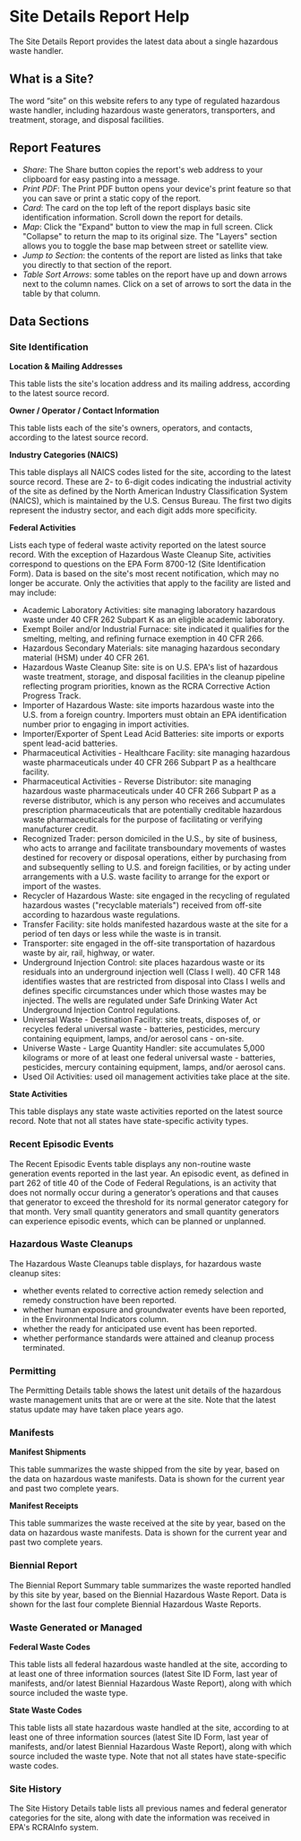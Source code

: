 # Site Details Report Help

The Site Details Report provides the latest data about a single hazardous waste handler.

## What is a Site?

The word “site” on this website refers to any type of regulated hazardous waste handler, including hazardous waste generators, transporters, and treatment, storage, and disposal facilities.

## Report Features

- *Share*: The Share button copies the report's web address to your clipboard for easy pasting into a message.
- *Print PDF*: The Print PDF button opens your device's print feature so that you can save or print a static copy of the report.
- *Card*: The card on the top left of the report displays basic site identification information. Scroll down the report for details.
- *Map*: Click the "Expand" button to view the map in full screen. Click "Collapse" to return the map to its original size. The "Layers" section allows you to toggle the base map between street or satellite view. 
- *Jump to Section*: the contents of the report are listed as links that take you directly to that section of the report.
- *Table Sort Arrows*: some tables on the report have up and down arrows next to the column names. Click on a set of arrows to sort the data in the table by that column.
  
## Data Sections

### Site Identification

**Location & Mailing Addresses**

This table lists the site's location address and its mailing address, according to the latest source record.

**Owner / Operator / Contact Information**

This table lists each of the site's owners, operators, and contacts, according to the latest source record.
  
**Industry Categories (NAICS)**

This table displays all NAICS codes listed for the site, according to the latest source record. These are 2- to 6-digit codes indicating the industrial activity of the site as defined by the North American Industry Classification System (NAICS), which is maintained by the U.S. Census Bureau. The first two digits represent the industry sector, and each digit adds more specificity.

**Federal Activities**

Lists each type of federal waste activity reported on the latest source record. With the exception of Hazardous Waste Cleanup Site, activities correspond to questions on the EPA Form 8700-12 (Site Identification Form). Data is based on the site's most recent notification, which may no longer be accurate. Only the activities that apply to the facility are listed and may include:

- Academic Laboratory Activities: site managing laboratory hazardous waste under 40 CFR 262 Subpart K as an eligible academic laboratory.
- Exempt Boiler and/or Industrial Furnace: site indicated it qualifies for the smelting, melting, and refining furnace exemption in 40 CFR 266.
- Hazardous Secondary Materials: site managing hazardous secondary material (HSM) under 40 CFR 261.
- Hazardous Waste Cleanup Site: site is on U.S. EPA's list of hazardous waste treatment, storage, and disposal facilities in the cleanup pipeline reflecting program priorities, known as the RCRA Corrective Action Progress Track.
- Importer of Hazardous Waste: site imports hazardous waste into the U.S. from a foreign country. Importers must obtain an EPA identification number prior to engaging in import activities.
- Importer/Exporter of Spent Lead Acid Batteries: site imports or exports spent lead-acid batteries.
- Pharmaceutical Activities - Healthcare Facility: site managing hazardous waste pharmaceuticals under 40 CFR 266 Subpart P as a healthcare facility.
- Pharmaceutical Activities - Reverse Distributor: site managing hazardous waste pharmaceuticals under 40 CFR 266 Subpart P as a reverse distributor, which is any person who receives and accumulates prescription pharmaceuticals that are potentially creditable hazardous waste pharmaceuticals for the purpose of facilitating or verifying manufacturer credit.
- Recognized Trader: person domiciled in the U.S., by site of business, who acts to arrange and facilitate transboundary movements of wastes destined for recovery or disposal operations, either by purchasing from and subsequently selling to U.S. and foreign facilities, or by acting under arrangements with a U.S. waste facility to arrange for the export or import of the wastes.
- Recycler of Hazardous Waste: site engaged in the recycling of regulated hazardous wastes ("recyclable materials") received from off-site according to hazardous waste regulations.
- Transfer Facility: site holds manifested hazardous waste at the site for a period of ten days or less while the waste is in transit.
- Transporter: site engaged in the off-site transportation of hazardous waste by air, rail, highway, or water.
- Underground Injection Control: site places hazardous waste or its residuals into an underground injection well (Class I well). 40 CFR 148 identifies wastes that are restricted from disposal into Class I wells and defines specific circumstances under which those wastes may be injected. The wells are regulated under Safe Drinking Water Act Underground Injection Control regulations.
- Universal Waste - Destination Facility: site treats, disposes of, or recycles federal universal waste - batteries, pesticides, mercury containing equipment, lamps, and/or aerosol cans - on-site.
- Universe Waste - Large Quantity Handler: site accumulates 5,000 kilograms or more of at least one federal universal waste - batteries, pesticides, mercury containing equipment, lamps, and/or aerosol cans.
- Used Oil Activities: used oil management activities take place at the site.

**State Activities**

This table displays any state waste activities reported on the latest source record. Note that not all states have state-specific activity types.

### Recent Episodic Events

The Recent Episodic Events table displays any non-routine waste generation events reported in the last year. An episodic event, as defined in part 262 of title 40 of the Code of Federal Regulations, is an activity that does not normally occur during a generator’s operations and that causes that generator to exceed the threshold for its normal generator category for that month. Very small quantity generators and small quantity generators can experience episodic events, which can be planned or unplanned.

### Hazardous Waste Cleanups

The Hazardous Waste Cleanups table displays, for hazardous waste cleanup sites:

- whether events related to corrective action remedy selection and remedy construction have been reported. 
- whether human exposure and groundwater events have been reported, in the Environmental Indicators column. 
- whether the ready for anticipated use event has been reported.
- whether performance standards were attained and cleanup process terminated. 

### Permitting

The Permitting Details table shows the latest unit details of the hazardous waste management units that are or were at the site. Note that the latest status update may have taken place years ago.

### Manifests

**Manifest Shipments**

This table summarizes the waste shipped from the site by year, based on the data on hazardous waste manifests. Data is shown for the current year and past two complete years.

**Manifest Receipts**

This table summarizes the waste received at the site by year, based on the data on hazardous waste manifests. Data is shown for the current year and past two complete years.

### Biennial Report

The Biennial Report Summary table summarizes the waste reported handled by this site by year, based on the Biennial Hazardous Waste Report. Data is shown for the last four complete Biennial Hazardous Waste Reports.

### Waste Generated or Managed

**Federal Waste Codes**

This table lists all federal hazardous waste handled at the site, according to at least one of three information sources (latest Site ID Form, last year of manifests, and/or latest Biennial Hazardous Waste Report), along with which source included the waste type. 

**State Waste Codes**

This table lists all state hazardous waste handled at the site, according to at least one of three information sources (latest Site ID Form, last year of manifests, and/or latest Biennial Hazardous Waste Report), along with which source included the waste type. Note that not all states have state-specific waste codes.

### Site History

The Site History Details table lists all previous names and federal generator categories for the site, along with date the information was received in EPA's RCRAInfo system.
